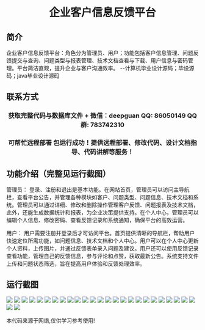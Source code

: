 <p><h1 align="center">企业客户信息反馈平台</h1></p>

## 简介
企业客户信息反馈平台：角色分为管理员、用户；功能包括客户信息管理、问题反馈提交与查询、问题类型与报表管理、技术文档查看与下载、用户信息与密码管理。平台简洁直观，提升企业与客户沟通效率。    --计算机毕业设计源码；毕设源码；java毕业设计源码


## 联系方式
<p><h3 align="center">获取完整代码与数据库文件 + 微信：deepguan QQ: 86050149 QQ群: 783742310</h3></p>
<p><h3 align="center">可帮忙远程部署 包运行成功！提供远程部署、修改代码、设计文档指导、代码讲解等服务！</h3></p>

## 功能介绍（完整见运行截图）
管理员： 登录、注册和退出是基本功能。在网站首页，管理员可以访问主导航栏，查看平台公告，并管理各种模块如客户、问题类型、问题信息、技术文档和系统。管理员可以通过详细、修改和删除操作管理客户反馈、问题报表及技术文档，此外，还能生成数据统计和报表，为企业决策提供支持。在个人中心，管理员可以编辑个人信息、修改密码、查看反馈记录和系统通知，确保平台的高效运营。

用户： 用户需要注册并登录后才可访问平台。首页提供清晰的导航栏，帮助用户快速定位所需功能，如问题信息、技术文档和个人中心。用户可以在个人中心更新个人资料，上传图片，并通过反馈表单录入问题及建议。用户还可以使用反馈记录查看功能，管理自己的反馈信息，参与评论和点赞，获取最新公告。系统支持文件上传和问题状态筛选，旨在提高用户体验和反馈处理效率。


## 运行截图
![](img/001.jpg)
![](img/002.jpg)
![](img/003.jpg)
![](img/004.jpg)
![](img/005.jpg)
![](img/006.jpg)
![](img/007.jpg)
![](img/008.jpg)
![](img/009.jpg)
![](img/010.jpg)
![](img/011.jpg)
![](img/012.jpg)
![](img/013.jpg)
![](img/014.jpg)
![](img/015.jpg)
![](img/016.jpg)
![](img/017.jpg)
![](img/018.jpg)
![](img/019.jpg)
![](img/020.jpg)
![](img/021.jpg)
![](img/022.jpg)
![](img/023.jpg)
![](img/024.jpg)
![](img/025.jpg)
![](img/026.jpg)
![](img/027.jpg)

<p>本代码来源于网络,仅供学习参考使用!</p>
